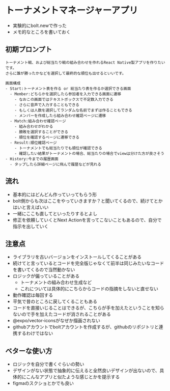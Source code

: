 # トーナメントマネージャーアプリ
- 実験的にbolt.newで作った
- メモ的なところを書いておく

## 初期プロンプト
```
トーナメント戦、および総当たり戦の組み合わせを作れるReact Native製アプリを作りたいです。
さらに誰が勝ったかなどを選択して最終的な順位も出せるといいです。

画面構成
- Start:トーナメント表を作る or 総当たり表を作るか選択できる画面
  - Member:どちらかを選択したら参加者を入力できる画面に遷移
    - なおこの画面ではテキストボックスで不定数入力できる
    - さらに音声で入力することもできる
    - もしくは人数を選択してランダムな名前でまずは作ることもできる
    - メンバーを作成したら組み合わせ確認ページに遷移
  - Match:組み合わせ確認ページ
    - 組み合わせがわかる
    - 勝敗を選択することができる
    - 順位を確認するページに遷移できる
  - Result:順位確認ページ
    - トーナメントでも総当たりでも順位が確認できる
    - 確認したい結果がトーナメントの場合、総当たりの場合でviewは分けた方が良さそう
- History:今までの履歴画面
  - タップしたら詳細ページに飛んで履歴などが見れる
```

## 流れ
- 基本的にはどんどん作っていってもらう形
- bolt側からも次はここをやっていきますか？と聞いてくるので、続けてとかはいと言えばいい
- 一緒にここも直してといったりするとよし
- 修正を依頼していくとNext Actionを言ってこないこともあるので、自分で指示を出していく

## 注意点
- ライブラリを古いバージョンをインストールしてくることがある
- 続けてと言っているとコードを完全版じゃなくて前半は同じみたいなコードを書いてくるので当然動かない
- ロジックが偏っていることがある
  - トーナメントの組み合わせ生成など
  - これについては具体的にこちらからコードの指摘をしないと直せない
- 動作確認は毎回する
- 平気で昔のところに戻してくることもある
- コードを直接いじることはできるが、こちらが手を加えたということを知らないので手を加えたコードが消されることがある
- @expo/vector-iconsがなぜか描画されない
- githubアカウントでboltアカウントを作成するが、githubのリポジトリと連携するわけではない

## ベターな使い方
- ロジックを自分で書くぐらいの勢い
- デザインがない状態で抽象的に伝えると全然良いデザインが出ないので、具体的にこんなアプリと似たような感じとかを提示する
- figmaのスクショとかでも良い